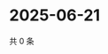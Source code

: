 # 2025-06-21

共 0 条

<!-- BEGIN ZHIHUVIDEO -->
<!-- 最后更新时间 Sat Jun 21 2025 18:11:13 GMT+0800 (China Standard Time) -->

<!-- END ZHIHUVIDEO -->
